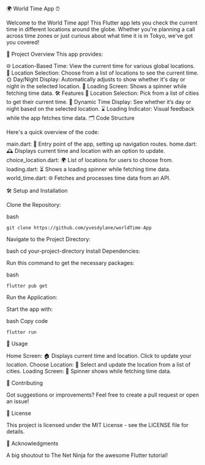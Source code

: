 🌍 World Time App ⏰

Welcome to the World Time app! This Flutter app lets you check the current time in different locations around the globe. Whether you're planning a call across time zones or just curious about what time it is in Tokyo, we've got you covered!

🚀 Project Overview
This app provides:

🌐 Location-Based Time: View the current time for various global locations.
📍 Location Selection: Choose from a list of locations to see the current time.
🌞 Day/Night Display: Automatically adjusts to show whether it's day or night in the selected location.
🔄 Loading Screen: Shows a spinner while fetching time data.
🛠 Features
📅 Location Selection: Pick from a list of cities to get their current time.
🌆 Dynamic Time Display: See whether it’s day or night based on the selected location.
⌛ Loading Indicator: Visual feedback while the app fetches time data.
🗂 Code Structure

Here's a quick overview of the code:

main.dart: 🌟 Entry point of the app, setting up navigation routes.
home.dart: 🕰 Displays current time and location with an option to update.
choice_location.dart: 🌍 List of locations for users to choose from.
loading.dart: ⏳ Shows a loading spinner while fetching time data.
world_time.dart: 🌐 Fetches and processes time data from an API.

🛠 Setup and Installation

Clone the Repository:

bash
```console
git clone https://github.com/yvesdylane/worldTime-App
```
Navigate to the Project Directory:

bash
cd your-project-directory
Install Dependencies:

Run this command to get the necessary packages:

bash
```console
flutter pub get
```
Run the Application:

Start the app with:

bash
Copy code
```console
flutter run
```
📖 Usage

Home Screen: 🏠 Displays current time and location. Click to update your location.
Choose Location: 📍 Select and update the location from a list of cities.
Loading Screen: 🔄 Spinner shows while fetching time data.

🤝 Contributing

Got suggestions or improvements? Feel free to create a pull request or open an issue!

📝 License

This project is licensed under the MIT License - see the LICENSE file for details.

🎉 Acknowledgments

A big shoutout to The Net Ninja for the awesome Flutter tutorial!